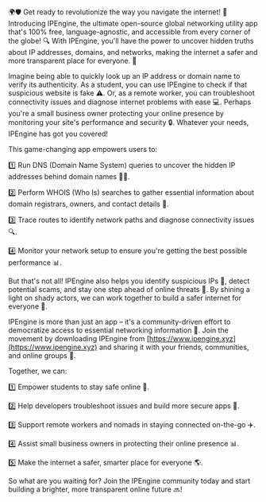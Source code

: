 🌍🛡️ Get ready to revolutionize the way you navigate the internet! 🚀 Introducing IPEngine, the ultimate open-source global networking utility app that's 100% free, language-agnostic, and accessible from every corner of the globe! 🔍 With IPEngine, you'll have the power to uncover hidden truths about IP addresses, domains, and networks, making the internet a safer and more transparent place for everyone. 📡

Imagine being able to quickly look up an IP address or domain name to verify its authenticity. As a student, you can use IPEngine to check if that suspicious website is fake ⚠️. Or, as a remote worker, you can troubleshoot connectivity issues and diagnose internet problems with ease 💻. Perhaps you're a small business owner protecting your online presence by monitoring your site's performance and security 🔒. Whatever your needs, IPEngine has got you covered!

This game-changing app empowers users to:

1️⃣ Run DNS (Domain Name System) queries to uncover the hidden IP addresses behind domain names 🕵️‍♀️.

2️⃣ Perform WHOIS (Who Is) searches to gather essential information about domain registrars, owners, and contact details 💼.

3️⃣ Trace routes to identify network paths and diagnose connectivity issues 🔍.

4️⃣ Monitor your network setup to ensure you're getting the best possible performance 📊.

But that's not all! IPEngine also helps you identify suspicious IPs 👀, detect potential scams, and stay one step ahead of online threats 🚫. By shining a light on shady actors, we can work together to build a safer internet for everyone 🌈.

IPEngine is more than just an app – it's a community-driven effort to democratize access to essential networking information 🔗. Join the movement by downloading IPEngine from [https://www.ipengine.xyz](https://www.ipengine.xyz) and sharing it with your friends, communities, and online groups 🤝.

Together, we can:

1️⃣ Empower students to stay safe online 💪.

2️⃣ Help developers troubleshoot issues and build more secure apps 🔧.

3️⃣ Support remote workers and nomads in staying connected on-the-go ✈️.

4️⃣ Assist small business owners in protecting their online presence 📊.

5️⃣ Make the internet a safer, smarter place for everyone 🌎.

So what are you waiting for? Join the IPEngine community today and start building a brighter, more transparent online future 🔜!